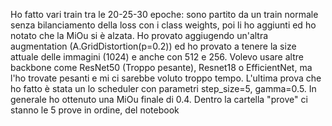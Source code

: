 Ho fatto vari train tra le 20-25-30 epoche: sono partito da un train normale senza bilanciamento della loss con i class weights, poi li ho aggiunti ed ho notato che la MiOu si è alzata.
Ho provato aggiugendo un'altra augmentation (A.GridDistortion(p=0.2)) ed ho provato a tenere la size attuale delle immagini (1024) e anche con 512 e 256.
Volevo usare altre backbone come ResNet50 (Troppo pesante), Resnet18 o EfficientNet, ma l'ho trovate pesanti e mi ci sarebbe voluto troppo tempo.
L'ultima prova che ho fatto è stata un lo scheduler con parametri step_size=5, gamma=0.5.
In generale ho ottenuto una MiOu finale di 0.4.
Dentro la cartella "prove" ci stanno le 5 prove in ordine, del notebook
